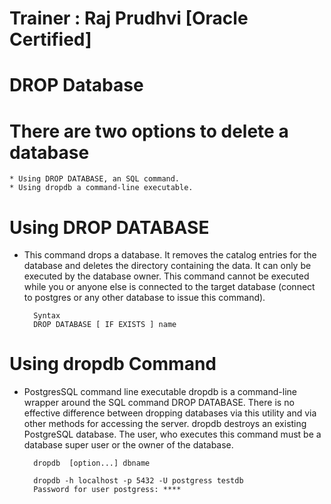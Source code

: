 # Trainer : Raj Prudhvi [Oracle Certified]
# DROP Database

# There are two options to delete a database 

    * Using DROP DATABASE, an SQL command.
    * Using dropdb a command-line executable.

# Using DROP DATABASE
* This command drops a database. It removes the catalog entries for the database and deletes the directory containing the data. It can only be executed by the database owner. This command cannot be executed while you or anyone else is connected to the target database (connect to postgres or any other database to issue this command).

        Syntax
        DROP DATABASE [ IF EXISTS ] name

# Using dropdb Command
* PostgresSQL command line executable dropdb is a command-line wrapper around the SQL command DROP DATABASE. There is no effective difference between dropping databases via this utility and via other methods for accessing the server. dropdb destroys an existing PostgreSQL database. The user, who executes this command must be a database super user or the owner of the database.

        dropdb  [option...] dbname

        dropdb -h localhost -p 5432 -U postgress testdb
        Password for user postgress: ****

